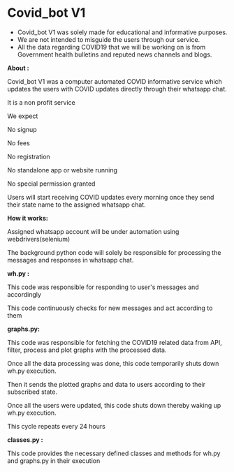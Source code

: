 # **Covid\_bot V1**

- Covid\_bot V1 was solely made for educational and informative purposes.
- We are not intended to misguide the users through our service.
- All the data regarding COVID19 that we will be working on is from Government health bulletins and reputed news channels and blogs.

**About :**

Covid\_bot V1 was a computer automated COVID informative service which updates the users with COVID updates directly through their whatsapp chat.

It is a non profit service

We expect

No signup

No fees

No registration

No standalone app or website running

No special permission granted

Users will start receiving COVID updates every morning once they send their state name to the assigned whatsapp chat.

**How it works:**

Assigned whatsapp account will be under automation using webdrivers(selenium)

The background python code will solely be responsible for processing the messages and responses in whatsapp chat.

**wh.py :**

This code was responsible for responding to user&#39;s messages and accordingly

This code continuously checks for new messages and act according to them

**graphs.py:**

This code was responsible for fetching the COVID19 related data from API, filter, process and plot graphs with the processed data.

Once all the data processing was done, this code temporarily shuts down wh.py execution.

Then it sends the plotted graphs and data to users according to their subscribed state.

Once all the users were updated, this code shuts down thereby waking up wh.py execution.

This cycle repeats every 24 hours

**classes.py :**

This code provides the necessary defined classes and methods for wh.py and graphs.py in their execution
